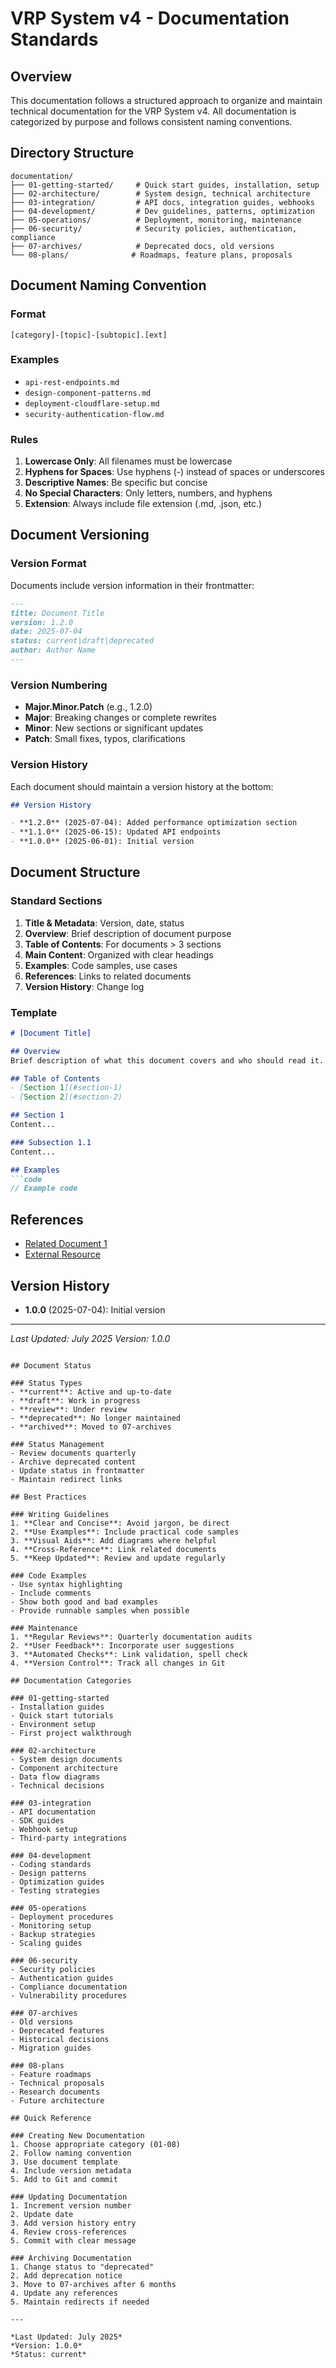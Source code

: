 # VRP System v4 - Documentation Standards

## Overview

This documentation follows a structured approach to organize and maintain technical documentation for the VRP System v4. All documentation is categorized by purpose and follows consistent naming conventions.

## Directory Structure

```
documentation/
├── 01-getting-started/     # Quick start guides, installation, setup
├── 02-architecture/        # System design, technical architecture
├── 03-integration/         # API docs, integration guides, webhooks
├── 04-development/         # Dev guidelines, patterns, optimization
├── 05-operations/          # Deployment, monitoring, maintenance
├── 06-security/            # Security policies, authentication, compliance
├── 07-archives/            # Deprecated docs, old versions
└── 08-plans/              # Roadmaps, feature plans, proposals
```

## Document Naming Convention

### Format
```
[category]-[topic]-[subtopic].[ext]
```

### Examples
- `api-rest-endpoints.md`
- `design-component-patterns.md`
- `deployment-cloudflare-setup.md`
- `security-authentication-flow.md`

### Rules
1. **Lowercase Only**: All filenames must be lowercase
2. **Hyphens for Spaces**: Use hyphens (-) instead of spaces or underscores
3. **Descriptive Names**: Be specific but concise
4. **No Special Characters**: Only letters, numbers, and hyphens
5. **Extension**: Always include file extension (.md, .json, etc.)

## Document Versioning

### Version Format
Documents include version information in their frontmatter:

```markdown
---
title: Document Title
version: 1.2.0
date: 2025-07-04
status: current|draft|deprecated
author: Author Name
---
```

### Version Numbering
- **Major.Minor.Patch** (e.g., 1.2.0)
- **Major**: Breaking changes or complete rewrites
- **Minor**: New sections or significant updates
- **Patch**: Small fixes, typos, clarifications

### Version History
Each document should maintain a version history at the bottom:

```markdown
## Version History

- **1.2.0** (2025-07-04): Added performance optimization section
- **1.1.0** (2025-06-15): Updated API endpoints
- **1.0.0** (2025-06-01): Initial version
```

## Document Structure

### Standard Sections
1. **Title & Metadata**: Version, date, status
2. **Overview**: Brief description of document purpose
3. **Table of Contents**: For documents > 3 sections
4. **Main Content**: Organized with clear headings
5. **Examples**: Code samples, use cases
6. **References**: Links to related documents
7. **Version History**: Change log

### Template
```markdown
# [Document Title]

## Overview
Brief description of what this document covers and who should read it.

## Table of Contents
- [Section 1](#section-1)
- [Section 2](#section-2)

## Section 1
Content...

### Subsection 1.1
Content...

## Examples
```code
// Example code
```

## References
- [Related Document 1](../path/to/doc.md)
- [External Resource](https://example.com)

## Version History
- **1.0.0** (2025-07-04): Initial version

---
*Last Updated: July 2025*
*Version: 1.0.0*
```

## Document Status

### Status Types
- **current**: Active and up-to-date
- **draft**: Work in progress
- **review**: Under review
- **deprecated**: No longer maintained
- **archived**: Moved to 07-archives

### Status Management
- Review documents quarterly
- Archive deprecated content
- Update status in frontmatter
- Maintain redirect links

## Best Practices

### Writing Guidelines
1. **Clear and Concise**: Avoid jargon, be direct
2. **Use Examples**: Include practical code samples
3. **Visual Aids**: Add diagrams where helpful
4. **Cross-Reference**: Link related documents
5. **Keep Updated**: Review and update regularly

### Code Examples
- Use syntax highlighting
- Include comments
- Show both good and bad examples
- Provide runnable samples when possible

### Maintenance
1. **Regular Reviews**: Quarterly documentation audits
2. **User Feedback**: Incorporate user suggestions
3. **Automated Checks**: Link validation, spell check
4. **Version Control**: Track all changes in Git

## Documentation Categories

### 01-getting-started
- Installation guides
- Quick start tutorials
- Environment setup
- First project walkthrough

### 02-architecture
- System design documents
- Component architecture
- Data flow diagrams
- Technical decisions

### 03-integration
- API documentation
- SDK guides
- Webhook setup
- Third-party integrations

### 04-development
- Coding standards
- Design patterns
- Optimization guides
- Testing strategies

### 05-operations
- Deployment procedures
- Monitoring setup
- Backup strategies
- Scaling guides

### 06-security
- Security policies
- Authentication guides
- Compliance documentation
- Vulnerability procedures

### 07-archives
- Old versions
- Deprecated features
- Historical decisions
- Migration guides

### 08-plans
- Feature roadmaps
- Technical proposals
- Research documents
- Future architecture

## Quick Reference

### Creating New Documentation
1. Choose appropriate category (01-08)
2. Follow naming convention
3. Use document template
4. Include version metadata
5. Add to Git and commit

### Updating Documentation
1. Increment version number
2. Update date
3. Add version history entry
4. Review cross-references
5. Commit with clear message

### Archiving Documentation
1. Change status to "deprecated"
2. Add deprecation notice
3. Move to 07-archives after 6 months
4. Update any references
5. Maintain redirects if needed

---

*Last Updated: July 2025*
*Version: 1.0.0*
*Status: current*